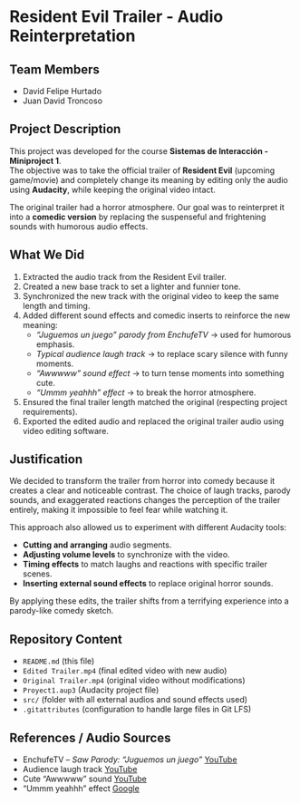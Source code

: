 # Resident Evil Trailer - Audio Reinterpretation  

## Team Members  
- David Felipe Hurtado  
- Juan David Troncoso  

## Project Description  
This project was developed for the course **Sistemas de Interacción - Miniproject 1**.  
The objective was to take the official trailer of **Resident Evil** (upcoming game/movie) and completely change its meaning by editing only the audio using **Audacity**, while keeping the original video intact.  

The original trailer had a horror atmosphere. Our goal was to reinterpret it into a **comedic version** by replacing the suspenseful and frightening sounds with humorous audio effects.  

## What We Did  
1. Extracted the audio track from the Resident Evil trailer.  
2. Created a new base track to set a lighter and funnier tone.  
3. Synchronized the new track with the original video to keep the same length and timing.  
4. Added different sound effects and comedic inserts to reinforce the new meaning:  
   - *“Juguemos un juego” parody from EnchufeTV* → used for humorous emphasis.  
   - *Typical audience laugh track* → to replace scary silence with funny moments.  
   - *“Awwwww” sound effect* → to turn tense moments into something cute.  
   - *“Ummm yeahhh” effect* → to break the horror atmosphere.  
5. Ensured the final trailer length matched the original (respecting project requirements).  
6. Exported the edited audio and replaced the original trailer audio using video editing software.  

## Justification  
We decided to transform the trailer from horror into comedy because it creates a clear and noticeable contrast. The choice of laugh tracks, parody sounds, and exaggerated reactions changes the perception of the trailer entirely, making it impossible to feel fear while watching it.  

This approach also allowed us to experiment with different Audacity tools:  
- **Cutting and arranging** audio segments.  
- **Adjusting volume levels** to synchronize with the video.  
- **Timing effects** to match laughs and reactions with specific trailer scenes.  
- **Inserting external sound effects** to replace original horror sounds.  

By applying these edits, the trailer shifts from a terrifying experience into a parody-like comedy sketch.  

## Repository Content  
- `README.md` (this file)  
- `Edited Trailer.mp4` (final edited video with new audio)  
- `Original Trailer.mp4` (original video without modifications)  
- `Proyect1.aup3` (Audacity project file)  
- `src/` (folder with all external audios and sound effects used)  
- `.gitattributes` (configuration to handle large files in Git LFS)  


## References / Audio Sources  
- EnchufeTV – *Saw Parody: “Juguemos un juego”* [YouTube](https://www.youtube.com/watch?v=VP6m0zAKQAo&t=36s)  
- Audience laugh track [YouTube](https://www.youtube.com/watch?v=ujN2twqe9Yw)  
- Cute “Awwwww” sound [YouTube](https://www.youtube.com/watch?v=hL9bvUYncHs)  
- “Ummm yeahhh” effect [Google](https://www.epidemicsound.com/es/sound-effects/categories/voices/)
